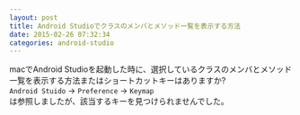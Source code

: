 ```yaml
---
layout: post
title: Android Studioでクラスのメンバとメソッド一覧を表示する方法
date: 2015-02-26 07:32:34
categories: android-studio
---
```

<p>macでAndroid Studioを起動した時に、選択しているクラスのメンバとメソッド一覧を表示する方法またはショートカットキーはありますか?<br>
<code>Android Stuido</code> -> <code>Preference</code> -> <code>Keymap</code><br>
は参照しましたが、該当するキーを見つけられませんでした。</p>
